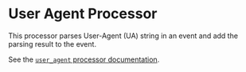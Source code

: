 # User Agent Processor
This processor parses User-Agent (UA) string in an event and add the parsing result to the event.

See the [`user_agent` processor documentation](https://opensearch.org/docs/latest/data-prepper/pipelines/configuration/processors/user-agent/).